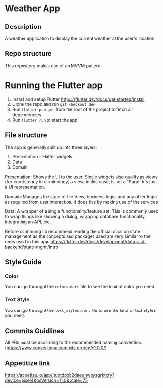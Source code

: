 # Weather App

## Description
A weather application to display the current weather at the user's location
## Repo structure
This repository makes use of an MVVM pattern. 

# Running the Flutter app

1. Install and setup Flutter https://flutter.dev/docs/get-started/install
2. Clone the repo and run `git checkout dev`
3. Run `flutter pub get` from the root of the project to fetch all dependencies
4. Run `flutter run` to start the app

## File structure

The app is generally split up into three layers:

1. Presentation - Flutter widgets
2. Data
3. Domain

Presentation: Shows the UI to the user. Single widgets also qualify as views (for consistency in terminology) a view, in this case, is not a "Page" it's just a UI representation.

Domain: Manages the state of the View, business logic, and any other logic as required from user interaction. It does this by making use of the services

Data: A wrapper of a single functionality/feature set. This is commonly used to wrap things like showing a dialog, wrapping database functionality, integrating an API, etc.

Before continuing I'd recommend reading the official docs on state management as the concepts and packages used are very similar to the ones used in this app. https://flutter.dev/docs/development/data-and-backend/state-mgmt/intro

## Style Guide

### Color 
You can go throught the `colors.dart` file to see the kind of color you need.

### Text Style
You can go throught the `text_styles.dart` file to see the kind of text styles you need.

## Commits Guidlines
 All PRs must be according to the recommended naming convention. (https://www.conventionalcommits.org/en/v1.0.0/)

## Appetitize link
https://appetize.io/app/jtuotdpxb2daeunwpysgrktxfy?device=pixel4&osVersion=11.0&scale=75

